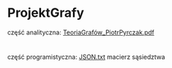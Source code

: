# ProjektGrafy
 część analityczna:
[TeoriaGrafów_PiotrPyrczak.pdf](https://github.com/ppiotrekp/ProjektGrafy/files/6571897/TeoriaGrafow_PiotrPyrczak.pdf)
#
część programistyczna: [JSON.txt](https://github.com/ppiotrekp/ProjektGrafy/files/6572404/JSON.txt)
macierz sąsiedztwa
#





